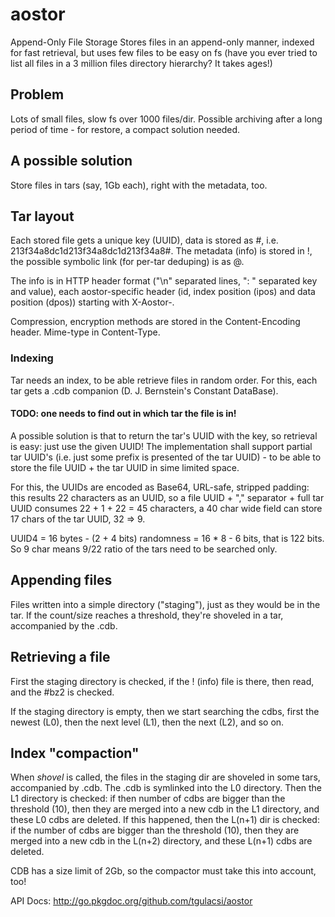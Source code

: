 # aostor

Append-Only File Storage
Stores files in an append-only manner, indexed for fast retrieval, but uses few files to be easy on fs (have you ever tried to list all files in a 3 million files directory hierarchy? It takes ages!)

## Problem
Lots of small files, slow fs over 1000 files/dir. Possible archiving after a long period of time - for restore, a compact solution needed.

## A possible solution
Store files in tars (say, 1Gb each), right with the metadata, too.

## Tar layout
Each stored file gets a unique key (UUID), data is stored as <key>#, i.e. 213f34a8dc1d213f34a8dc1d213f34a8#.
The metadata (info) is stored in <key>!, the possible symbolic link (for per-tar deduping) is as <key>@.

The info is in HTTP header format ("\n" separated lines, ": " separated key and value), each aostor-specific header (id, index position (ipos) and data position (dpos)) starting with X-Aostor-.

Compression, encryption methods are stored in the Content-Encoding header.
Mime-type in Content-Type.

### Indexing
Tar needs an index, to be able retrieve files in random order. For this, each tar gets a .cdb companion (D. J. Bernstein's Constant DataBase).

#### TODO: one needs to find out in which tar the file is in!

A possible solution is that to return the tar's UUID with the key, so retrieval is easy: just use the given UUID!
The implementation shall support partial tar UUID's (i.e. just some prefix is presented of the tar UUID) - to be able to store the file UUID + the tar UUID in sime limited space.

For this, the UUIDs are encoded as Base64, URL-safe, stripped padding: this results 22 characters as an UUID, so a file UUID + "," separator + full tar UUID consumes 22 + 1 + 22 = 45 characters, a 40 char wide field can store 17 chars of the tar UUID, 32 => 9.

UUID4 = 16 bytes - (2 + 4 bits) randomness = 16 * 8 - 6 bits, that is 122 bits.
So 9 char means 9/22 ratio of the tars need to be searched only.

## Appending files
Files written into a simple directory ("staging"), just as they would be in the tar. If the count/size reaches a threshold, they're shoveled in a tar, accompanied by the .cdb.


## Retrieving a file
First the staging directory is checked, if the <key>! (info) file is there, then read, and the <key>#bz2 is checked.

If the staging directory is empty, then we start searching the cdbs, first the newest (L0), then the next level (L1), then the next (L2), and so on.


## Index "compaction"
When *shovel* is called, the files in the staging dir are shoveled in some tars, accompanied by .cdb. The .cdb is symlinked into the L0 directory.
Then the L1 directory is checked: if then number of cdbs are bigger than the threshold (10), then they are merged into a new cdb in the L1 directory, and these L0 cdbs are deleted.
If this happened, then the L(n+1) dir is checked: if the number of cdbs are bigger than the threshold (10), then they are merged into a new cdb in the L(n+2) directory, and these L(n+1) cdbs are deleted.

CDB has a size limit of 2Gb, so the compactor must take this into account, too!


API Docs: http://go.pkgdoc.org/github.com/tgulacsi/aostor